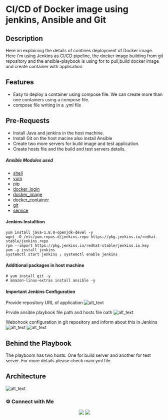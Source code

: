 # CI/CD of Docker image using jenkins, Ansible and Git
## Description
Here im explaining the details of contines deployment of Docker image. Here i'm using Jenkins as CI/CD pipeline, the docker image building from git repository and the ansible-playbook is using for to pull,build docker image and create container with application. 
## Features
- Easy to deploy a container using compose file. We can create more than one containers using a compose file.
- compose file writing in a .yml file
## Pre-Requests
- Install Java and jenkins in the host machine.
- Install Git on the host macine also install Ansible
- Create two more servers for build image and test application.
- Create hosts file and the build and test servers details.
##### Ansible Modules used
- [shell](https://docs.ansible.com/ansible/2.9/modules/shell_module.html)
- [yum](https://docs.ansible.com/ansible/2.9/modules/yum_module.html)
- [pip](https://docs.ansible.com/ansible/2.9/modules/pip_module.html)
- [docker_login](https://docs.ansible.com/ansible/2.9/modules/docker_login_module.html)
- [docker_image](https://docs.ansible.com/ansible/2.9/modules/docker_image_module.html)
- [docker_container](https://docs.ansible.com/ansible/2.9/modules/docker_container_module.html)
- [git](https://docs.ansible.com/ansible/2.9/modules/git_module.html)
- [service](https://docs.ansible.com/ansible/2.9/modules/service_module.html)
#### Jenkins Installtion
```
yum install java-1.8.0-openjdk-devel -y
wget -O /etc/yum.repos.d/jenkins.repo https://pkg.jenkins.io/redhat-stable/jenkins.repo
rpm --import https://pkg.jenkins.io/redhat-stable/jenkins.io.key
yum -y install jenkins
systemctl start jenkins ; systemctl enable jenkins
```
#### Additional packages in host machine
```
# yum install git -y
# amazon-linux-extras install ansible -y
```
#### Important Jenkins Configuration
Provide repository URL of application
![alt_text](https://i.ibb.co/64GhDzw/chrome-f-FROA1-YDBJ.png)

Prvide ansible playbook file path and hosts file oath
![alt_text](https://i.ibb.co/NsMyVbm/chrome-13-Ba-IMMTz-D.png)

Webohook configuration in git repository and inform about this in Jenkins
![alt_text](https://i.ibb.co/TRCWpjG/webhook.png)
![alt_text](https://i.ibb.co/zXC8zwX/chrome-Anmm-Kb7-I9r.png)
## Behind the Playbook
The playboom has two hosts. One for build server and another for test server.
For more details please check main.yml file.
## Architecture
![alt_text](https://i.ibb.co/K0XvV5w/docker-jenkins.png)

### ⚙️ Connect with Me

<p align="center">
<a href="mailto:lakshmipriya458@gmail.com"><img src="https://img.shields.io/badge/Gmail-D14836?style=for-the-badge&logo=gmail&logoColor=white"/></a>
<a href="https://www.linkedin.com/in/lakshmipriya-p-c-7b5a2b88/"><img src="https://img.shields.io/badge/LinkedIn-0077B5?style=for-the-badge&logo=linkedin&logoColor=white"/></a> 

